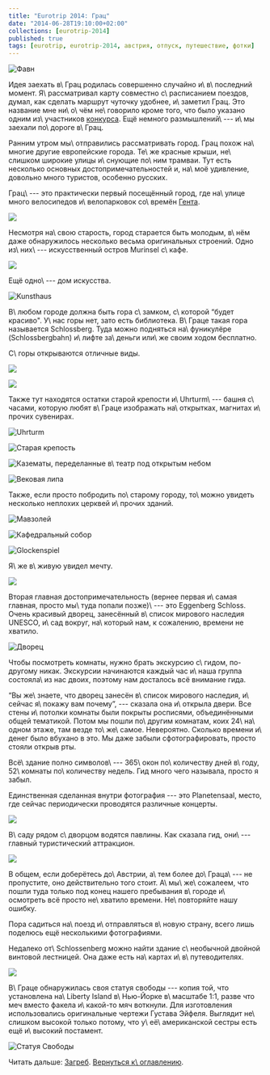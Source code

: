 ```yaml
---
title: "Eurotrip 2014: Грац"
date: "2014-06-28T19:10:00+02:00"
collections: [eurotrip-2014]
published: true
tags: [eurotrip, eurotrip-2014, австрия, отпуск, путешествие, фотки]
---
```


![Фавн](/images/travel/2014-06-eurotrip/graz-faun.jpg)

Идея заехать в\ Грац родилась совершенно случайно и\ в\ последний момент. Я\ рассматривал карту совместно с\ расписанием 
поездов, думал, как сделать маршрут чуточку удобнее, и\ заметил Грац. Это название мне ни\ о\ чём не\ говорило кроме 
того, что было указано одним из\ участников [конкурса][contest]. Ещё немного размышлений\ --- и\ мы заехали по\ дороге 
в\ Грац.

<!--more-->

Ранним утром мы\ отправились рассматривать город. Грац похож на\ многие другие европейские города. Те\ же красные крыши, 
не\ слишком широкие улицы и\ снующие по\ ним трамваи. Тут есть несколько основных достопримечательностей и, на\ моё 
удивление, довольно много туристов, особенно русских.

Грац\ --- это практически первый посещённый город, где на\ улице много велосипедов и\ велопарковок со\ времён 
[Гента][ghent].

![](/images/travel/2014-06-eurotrip/graz-bikes-parking.jpg)

Несмотря на\ свою старость, город старается быть молодым, в\ нём даже обнаружилось несколько весьма оригинальных 
строений. Одно из\ них\ --- искусственный остров Murinsel с\ кафе.

![](/images/travel/2014-06-eurotrip/graz-murinsel.jpg)

Ещё одно\ --- дом искусства.

![Kunsthaus](/images/travel/2014-06-eurotrip/graz-kunsthaus.jpg)

В\ любом городе должна быть гора с\ замком, с\ которой “будет красиво". У\ нас горы нет, зато есть библиотека. В\ Граце 
такая гора называется Schlossberg. Туда можно подняться на\ фуникулёре (Schlossbergbahn) и\ лифте за\ деньги или\ же 
своим ходом бесплатно.

С\ горы открываются отличные виды.

![](/images/travel/2014-06-eurotrip/graz-schlossenberg-view-1.jpg)

![](/images/travel/2014-06-eurotrip/graz-schlossenberg-view-2.jpg)

Также тут находятся остатки старой крепости и\ Uhrturm\ --- башня с\ часами, которую любят в\ Граце изображать 
на\ открытках, магнитах и\ прочих сувенирах.

![Uhrturm](/images/travel/2014-06-eurotrip/graz-schlossenberg-uhrturm.jpg "Uhrturm")

![Старая крепость](/images/travel/2014-06-eurotrip/graz-schloss.jpg "Старая крепость")

![Казематы, переделанные в\ театр под открытым небом](/images/travel/2014-06-eurotrip/graz-schlossenberg-theater.jpg "Казематы, переделанные в театр под открытым небом")

![Вековая липа](/images/travel/2014-06-eurotrip/graz-linden.jpg "Вековая липа")

Также, если просто побродить по\ старому городу, то\ можно увидеть несколько неплохих церквей и\ прочих зданий.

![Мавзолей](/images/travel/2014-06-eurotrip/graz-crypt.jpg "Мавзолей")

![Кафедральный собор](/images/travel/2014-06-eurotrip/graz-cathedral.jpg "Кафедральный собор")

![Glockenspiel](/images/travel/2014-06-eurotrip/graz-glockenspiel.jpg "Glockenspiel")

Я\ же в\ живую увидел мечту.

![](/images/travel/2014-06-eurotrip/graz-tesla.jpg)

Вторая главная достопримечательность (вернее первая и\ самая главная, просто мы\ туда попали позже)\ --- это Eggenberg 
Schloss. Очень красивый дворец, занесённый в\ список мирового наследия UNESCO, и\ сад вокруг, на\ который нам, 
к сожалению, времени не хватило.

![Дворец](/images/travel/2014-06-eurotrip/graz-eggenberg-schloss.jpg "Дворец")


Чтобы посмотреть комнаты, нужно брать экскурсию с\ гидом, по-другому никак. Экскурсии начинаются каждый час
и\ наша группа состояла\ из нас двоих, поэтому нам досталось всё внимание гида.

“Вы же\ знаете, что дворец занесён в\ список мирового наследия, и\ сейчас я\ покажу вам почему”, --- сказала она 
и\ открыла двери. Все стены и\ потолки комнаты были покрыты росписями, объединёнными общей тематикой. Потом мы
пошли по\ другим комнатам, коих 24\ на\ одном этаже, там везде то\ же\ самое. Невероятно. Сколько времени и\ денег было 
вбухано в это. Мы даже забыли сфотографировать, просто стояли открыв рты.

Всё\ здание полно символов\ --- 365\ окон по\ количеству дней в\ году, 52\ комнаты по\ количеству недель. Гид много 
чего называла, просто я забыл.

Единственная сделанная внутри фотография --- это Planetensaal, место, где сейчас периодически проводятся различные 
концерты.

![](/images/travel/2014-06-eurotrip/graz-eggenberg-planetensaal.jpg)

В\ саду рядом с\ дворцом водятся павлины. Как сказала гид, они\ --- главный туристический аттракцион.

![](/images/travel/2014-06-eurotrip/graz-eggenberg-peacock.jpg)

В общем, если доберётесь до\ Австрии, а\ тем более до\ Граца\ --- не пропустите, оно действительно того стоит. 
А\ мы\ же\ сожалеем, что пошли туда только под конец нашего пребывания в\ городе и\ осмотреть всё просто не\ хватило 
времени. Не\ повторяйте нашу ошибку.

Пора садиться на\ поезд и\ отправляться в\ новую страну, всего лишь поделюсь ещё несколькими фотографиями.

Недалеко от\ Schlossenberg можно найти здание с\ необычной двойной винтовой лестницей. Она даже есть на\ картах 
и\ в\ путеводителях.

![](/images/travel/2014-06-eurotrip/graz-double-stairs.jpg)

В\ Граце обнаружилась своя статуя свободы --- копия той, что установлена на\ Liberty Island в\ Нью-Йорке
в\ масштабе 1:1, разве что меч вместо факела и\ какой-то мяч воткнули. Для изготовления использовались
оригинальные чертежи Густава Эйфеля. Выглядит не\ слишком высокой только потому, что у\ её\ американской сестры есть 
ещё и\ высокий постамент. 

![Статуя Свободы](/images/travel/2014-06-eurotrip/graz-liberty.jpg "Статуя Свободы")

Читать дальше: [Загреб](/post/eurotrip-2014-zagreb/). [Вернуться к\ оглавлению](/post/eurotrip-2014/).

[contest]: /post/two-years-contest/
[ghent]: /post/eurotrip-ghent/
